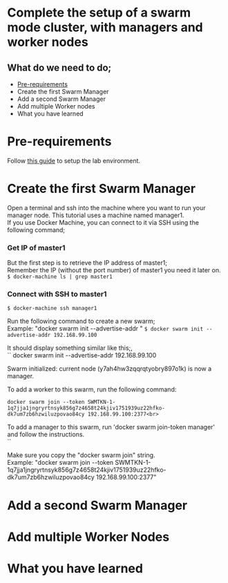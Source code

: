 # Complete the setup of a swarm mode cluster, with managers and worker nodes

## What do we need to do;
- [Pre-requirements](#prereqs)
- Create the first Swarm Manager
- Add a second Swarm Manager
- Add multiple Worker nodes
- What you have learned

# Pre-requirements
Follow [this guide](../pre-requirements.md) to setup the lab environment.

# Create the first Swarm Manager
Open a terminal and ssh into the machine where you want to run your manager node. This tutorial uses a machine named manager1.<br>
If you use Docker Machine, you can connect to it via SSH using the following command;

### Get IP of master1
But the first step is to retrieve the IP address of master1;<br>
Remember the IP (without the port number) of master1 you need it later on.<br>
``
$ docker-machine ls | grep master1
``

### Connect with SSH to master1<br>
``
$ docker-machine ssh manager1
``


Run the following command to create a new swarm;<br>
Example: "docker swarm init --advertise-addr <MANAGER1-IP>"
``
$ docker swarm init --advertise-addr 192.168.99.100
``

It should display something similar like this;,<br>
``
docker swarm init --advertise-addr 192.168.99.100


Swarm initialized: current node (y7ah4hw3zqqrqtyobry897o1k) is now a manager.<br>

To add a worker to this swarm, run the following command:<br>

    docker swarm join --token SWMTKN-1-1q7jja1jngryrtnsyk856g7z4658t24kjiv1751939uz22hfko-dk7um7zb6hzwiluzpovao84cy 192.168.99.100:2377<br>

To add a manager to this swarm, run 'docker swarm join-token manager' and follow the instructions.<br>
``

Make sure you copy the "docker swarm join" string.<br>
Example: "docker swarm join --token SWMTKN-1-1q7jja1jngryrtnsyk856g7z4658t24kjiv1751939uz22hfko-dk7um7zb6hzwiluzpovao84cy 192.168.99.100:2377"

# Add a second Swarm Manager



# Add multiple Worker Nodes


# What you have learned
